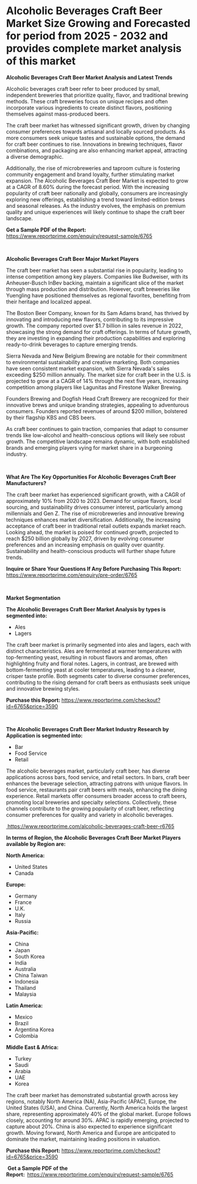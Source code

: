 <p><h1>Alcoholic Beverages Craft Beer Market Size Growing and Forecasted for period from 2025 - 2032 and provides complete market analysis of this market</h1></p><p><strong>Alcoholic Beverages Craft Beer Market Analysis and Latest Trends</strong></p>
<p><p>Alcoholic beverages craft beer refer to beer produced by small, independent breweries that prioritize quality, flavor, and traditional brewing methods. These craft breweries focus on unique recipes and often incorporate various ingredients to create distinct flavors, positioning themselves against mass-produced beers.</p><p>The craft beer market has witnessed significant growth, driven by changing consumer preferences towards artisanal and locally sourced products. As more consumers seek unique tastes and sustainable options, the demand for craft beer continues to rise. Innovations in brewing techniques, flavor combinations, and packaging are also enhancing market appeal, attracting a diverse demographic. </p><p>Additionally, the rise of microbreweries and taproom culture is fostering community engagement and brand loyalty, further stimulating market expansion. The Alcoholic Beverages Craft Beer Market is expected to grow at a CAGR of 8.60% during the forecast period. With the increasing popularity of craft beer nationally and globally, consumers are increasingly exploring new offerings, establishing a trend toward limited-edition brews and seasonal releases. As the industry evolves, the emphasis on premium quality and unique experiences will likely continue to shape the craft beer landscape.</p></p>
<p><strong>Get a Sample PDF of the Report:&nbsp;</strong> <a href="https://www.reportprime.com/enquiry/request-sample/6765?utm_campaign=4437&utm_medium=2&utm_source=Github&utm_content=ia&utm_term=16052025&utm_id=alcoholic-beverages-craft-beer">https://www.reportprime.com/enquiry/request-sample/6765</a></p>
<p>&nbsp;</p>
<p><strong>Alcoholic Beverages Craft Beer Major Market Players</strong></p>
<p><p>The craft beer market has seen a substantial rise in popularity, leading to intense competition among key players. Companies like Budweiser, with its Anheuser-Busch InBev backing, maintain a significant slice of the market through mass production and distribution. However, craft breweries like Yuengling have positioned themselves as regional favorites, benefiting from their heritage and localized appeal.</p><p>The Boston Beer Company, known for its Sam Adams brand, has thrived by innovating and introducing new flavors, contributing to its impressive growth. The company reported over $1.7 billion in sales revenue in 2022, showcasing the strong demand for craft offerings. In terms of future growth, they are investing in expanding their production capabilities and exploring ready-to-drink beverages to capture emerging trends.</p><p>Sierra Nevada and New Belgium Brewing are notable for their commitment to environmental sustainability and creative marketing. Both companies have seen consistent market expansion, with Sierra Nevada's sales exceeding $250 million annually. The market size for craft beer in the U.S. is projected to grow at a CAGR of 14% through the next five years, increasing competition among players like Lagunitas and Firestone Walker Brewing.</p><p>Founders Brewing and Dogfish Head Craft Brewery are recognized for their innovative brews and unique branding strategies, appealing to adventurous consumers. Founders reported revenues of around $200 million, bolstered by their flagship KBS and CBS beers.</p><p>As craft beer continues to gain traction, companies that adapt to consumer trends like low-alcohol and health-conscious options will likely see robust growth. The competitive landscape remains dynamic, with both established brands and emerging players vying for market share in a burgeoning industry.</p></p>
<p>&nbsp;</p>
<p><strong>What Are The Key Opportunities For Alcoholic Beverages Craft Beer Manufacturers?</strong></p>
<p><p>The craft beer market has experienced significant growth, with a CAGR of approximately 10% from 2020 to 2023. Demand for unique flavors, local sourcing, and sustainability drives consumer interest, particularly among millennials and Gen Z. The rise of microbreweries and innovative brewing techniques enhances market diversification. Additionally, the increasing acceptance of craft beer in traditional retail outlets expands market reach. Looking ahead, the market is poised for continued growth, projected to reach $250 billion globally by 2027, driven by evolving consumer preferences and an increasing emphasis on quality over quantity. Sustainability and health-conscious products will further shape future trends.</p></p>
<p><strong>Inquire or Share Your Questions If Any Before Purchasing This Report:</strong> <a href="https://www.reportprime.com/enquiry/pre-order/6765?utm_campaign=4437&utm_medium=2&utm_source=Github&utm_content=ia&utm_term=16052025&utm_id=alcoholic-beverages-craft-beer">https://www.reportprime.com/enquiry/pre-order/6765</a></p>
<p>&nbsp;</p>
<p><strong>Market Segmentation</strong></p>
<p><strong>The Alcoholic Beverages Craft Beer Market Analysis by types is segmented into:</strong></p>
<p><ul><li>Ales</li><li>Lagers</li></ul></p>
<p><p>The craft beer market is primarily segmented into ales and lagers, each with distinct characteristics. Ales are fermented at warmer temperatures with top-fermenting yeast, resulting in robust flavors and aromas, often highlighting fruity and floral notes. Lagers, in contrast, are brewed with bottom-fermenting yeast at cooler temperatures, leading to a cleaner, crisper taste profile. Both segments cater to diverse consumer preferences, contributing to the rising demand for craft beers as enthusiasts seek unique and innovative brewing styles.</p></p>
<p><strong>Purchase this Report:&nbsp;</strong><a href="https://www.reportprime.com/checkout?id=6765&price=3590&utm_campaign=4437&utm_medium=2&utm_source=Github&utm_content=ia&utm_term=16052025&utm_id=alcoholic-beverages-craft-beer">https://www.reportprime.com/checkout?id=6765&price=3590</a></p>
<p>&nbsp;</p>
<p><strong>The Alcoholic Beverages Craft Beer Market Industry Research by Application is segmented into:</strong></p>
<p><ul><li>Bar</li><li>Food Service</li><li>Retail</li></ul></p>
<p><p>The alcoholic beverages market, particularly craft beer, has diverse applications across bars, food service, and retail sectors. In bars, craft beer enhances the beverage selection, attracting patrons with unique flavors. In food service, restaurants pair craft beers with meals, enhancing the dining experience. Retail markets offer consumers broader access to craft beers, promoting local breweries and specialty selections. Collectively, these channels contribute to the growing popularity of craft beer, reflecting consumer preferences for quality and variety in alcoholic beverages.</p></p>
<p><a href="https://www.reportprime.com/alcoholic-beverages-craft-beer-r6765?utm_campaign=4437&utm_medium=2&utm_source=Github&utm_content=ia&utm_term=16052025&utm_id=alcoholic-beverages-craft-beer">&nbsp;https://www.reportprime.com/alcoholic-beverages-craft-beer-r6765</a></p>
<p><strong>In terms of Region, the Alcoholic Beverages Craft Beer Market Players available by Region are:</strong></p>
<p>
    <p> <strong> North America: </strong>
        <ul>
            <li>United States</li>
            <li>Canada</li>
        </ul>
        </p> 
    <p> <strong> Europe: </strong>
        <ul>
            <li>Germany</li>
            <li>France</li>
            <li>U.K.</li>
            <li>Italy</li>
            <li>Russia</li>
        </ul>
        </p> 
    <p> <strong> Asia-Pacific: </strong>
        <ul>
            <li>China</li>
            <li>Japan</li>
            <li>South Korea</li>
            <li>India</li>
            <li>Australia</li>
            <li>China Taiwan</li>
            <li>Indonesia</li>
            <li>Thailand</li>
            <li>Malaysia</li>
        </ul>
        </p> 
    <p> <strong> Latin America: </strong>
        <ul>
            <li>Mexico</li>
            <li>Brazil</li>
            <li>Argentina Korea</li>
            <li>Colombia</li>
        </ul>
        </p> 
    <p> <strong> Middle East & Africa: </strong>
        <ul>
            <li>Turkey</li>
            <li>Saudi</li>
            <li>Arabia</li>
            <li>UAE</li>
            <li>Korea</li>
        </ul>
    </p>
    </p>
<p><p>The craft beer market has demonstrated substantial growth across key regions, notably North America (NA), Asia-Pacific (APAC), Europe, the United States (USA), and China. Currently, North America holds the largest share, representing approximately 40% of the global market. Europe follows closely, accounting for around 30%. APAC is rapidly emerging, projected to capture about 20%. China is also expected to experience significant growth. Moving forward, North America and Europe are anticipated to dominate the market, maintaining leading positions in valuation.</p></p>
<p><strong>Purchase this Report: </strong><a href="https://www.reportprime.com/checkout?id=6765&price=3590&utm_campaign=4437&utm_medium=2&utm_source=Github&utm_content=ia&utm_term=16052025&utm_id=alcoholic-beverages-craft-beer">https://www.reportprime.com/checkout?id=6765&price=3590</a></p>
<p>&nbsp;<strong>Get a Sample PDF of the Report:&nbsp;&nbsp;</strong><a href="https://www.reportprime.com/enquiry/request-sample/6765?utm_campaign=4437&utm_medium=2&utm_source=Github&utm_content=ia&utm_term=16052025&utm_id=alcoholic-beverages-craft-beer">https://www.reportprime.com/enquiry/request-sample/6765</a></p>
<p><strong></strong></p>
<p><p></p><p></p><p></p></p>